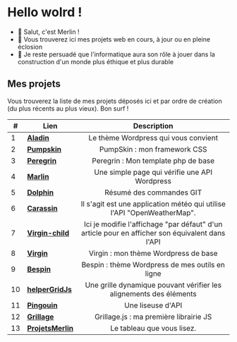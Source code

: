 # Hello wolrd !
- 👋 Salut, c'est Merlin !
- 👀 Vous trouverez ici mes projets web en cours, à jour ou en pleine éclosion
- 🌱 Je reste persuadé que l'informatique aura son rôle à jouer dans la construction d'un monde plus éthique et plus durable

## Mes projets

Vous trouverez la liste de mes projets déposés ici et par ordre de création (du plus récents au plus vieux).
Bon surf !

| # | Lien  | Description |
| ------------- |----------------|:----------------:|
| 1 | <b>[Aladin](https://github.com/ProjetsMerlin/Aladin)       </b> | Le thème Wordpress qui vous convient |
| 2 | <b>[Pumpskin](https://github.com/ProjetsMerlin/Pumpskin)     </b> | PumpSkin : mon framework CSS |
| 3 | <b>[Peregrin](https://github.com/ProjetsMerlin/Peregrin)     </b> | Peregrin : Mon template php de base |
| 4 | <b>[Marlin](https://github.com/ProjetsMerlin/Marlin)       </b> | Une simple page qui vérifie une API Wordpress |
| 5 | <b>[Dolphin](https://github.com/ProjetsMerlin/Dolphin)      </b> | Résumé des commandes GIT |
| 6 | <b>[Carassin](https://github.com/ProjetsMerlin/Carassin)     </b> | Il s'agit est une application météo qui utilise l'API "OpenWeatherMap". |
| 7 | <b>[Virgin-child](https://github.com/ProjetsMerli/Virgin-child) </b> | Ici je modifie l'affichage "par défaut" d'un article pour en afficher son équivalent dans l'API |
| 8 | <b>[Virgin](https://github.com/ProjetsMerlin/Virgin)       </b> | Virgin : mon thème Wordpress de base |
| 9 | <b>[Bespin](https://github.com/ProjetsMerlin/Bespin)       </b> | Bespin : thème Wordpress de mes outils en ligne |
| 10 | <b>[helperGridJs](https://github.com/ProjetsMerlin/helperGridJs) </b> | Une grille dynamique pouvant vérifier les alignements des éléments |
| 11 | <b>[Pingouin](https://github.com/ProjetsMerlin/Pingouin)     </b> | Une liseuse d'API |
| 12 | <b>[Grillage](https://github.com/ProjetsMerlin/Grillage)     </b> | Grillage.js : ma première librairie JS |
| 13 | <b>[ProjetsMerlin](https://github.com/ProjetsMerlin/ProjetsMerlin)</b> | Le tableau que vous lisez. |
